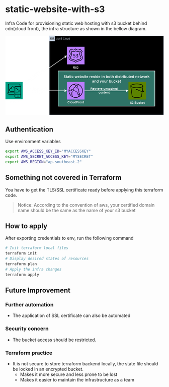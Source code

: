 # static-website-with-s3
Infra Code for provisioning static web hosting with s3 bucket behind cdn(cloud front), the infra structure as shown in the bellow diagram.

![img](img/infra-dgm.drawio.png)

## Authentication
Use environment variables
```bash
export AWS_ACCESS_KEY_ID="MYACCESSKEY"
export AWS_SECRET_ACCESS_KEY="MYSECRET"
export AWS_REGION="ap-southeast-2"
```
## Something not covered in Terraform
You have to get the TLS/SSL certificate ready before applying this terraform code.
> Notice: According to the convention of aws, your certified domain name should be the same as the name of your s3 bucket
## How to apply
After exporting credentials to env, run the following command
```bash
# Init terraform local files
terraform init
# Display desired states of resources
terraform plan
# Apply the infra changes
terraform apply
```
## Future Improvement
### Further automation
- The application of SSL certificate can also be automated
### Security concern
- The bucket access should be restricted.

### Terraform practice
- It is not secure to store terraform backend locally, the state file should be locked in an encrypted bucket.
  - Makes it more secure and less prone to be lost
  - Makes it easier to maintain the infrastructure as a team